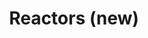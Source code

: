 ---
title: Reactors (new)
permalink: /reactors/
redirect_to:	
  - https://reactors.geoneutrinos.org
---